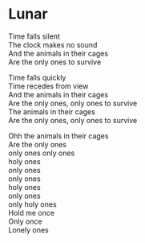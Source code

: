 # Lunar

Time falls silent  
The clock makes no sound  
And the animals in their cages  
Are the only ones to survive  

Time falls quickly  
Time recedes from view  
And the animals in their cages  
Are the only ones, only ones to survive  
The animals in their cages  
Are the only ones, only ones to survive  

Ohh the animals in their cages  
Are the only ones  
only ones
only ones  
holy ones  
only ones  
only ones  
holy ones  
only ones  
only holy ones  
Hold me once  
Only once  
Lonely ones  
